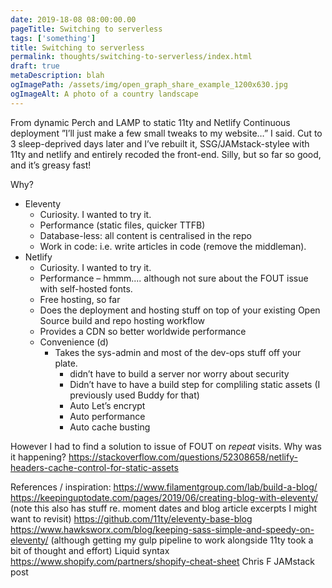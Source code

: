 ```yaml
---
date: 2019-18-08 08:00:00.00
pageTitle: Switching to serverless
tags: ['something']
title: Switching to serverless
permalink: thoughts/switching-to-serverless/index.html
draft: true
metaDescription: blah
ogImagePath: /assets/img/open_graph_share_example_1200x630.jpg
ogImageAlt: A photo of a country landscape
---
```



From dynamic Perch and LAMP to static 11ty and Netlify
Continuous deployment
”I’ll just make a few small tweaks to my website…” I said. Cut to 3 sleep-deprived days later and I’ve rebuilt it, SSG/JAMstack-stylee with 11ty and netlify and entirely recoded the front-end. Silly, but so far so good, and it’s greasy fast!

Why?
- Eleventy
  - Curiosity. I wanted to try it. 
  - Performance (static files, quicker TTFB)
  - Database-less: all content is centralised in the repo
  - Work in code: i.e. write articles in code (remove the middleman).
- Netlify
  - Curiosity. I wanted to try it. 
  - Performance – hmmm....  although not sure about the FOUT issue   with self-hosted fonts.
  - Free hosting, so far
  - Does the deployment and hosting stuff on top of your existing Open Source build and repo hosting workflow
  - Provides a CDN so better worldwide performance
  - Convenience (d)
    - Takes the sys-admin and most of the dev-ops stuff off your plate.
      - didn’t have to build a server nor worry about security
      - Didn’t have to have a build step for compliling static assets (I previously used Buddy for that)
      - Auto Let’s encrypt
      - Auto performance
      - Auto cache busting






However I had to find a solution to issue of FOUT on _repeat_ visits. Why was it happening? https://stackoverflow.com/questions/52308658/netlify-headers-cache-control-for-static-assets

References / inspiration:
https://www.filamentgroup.com/lab/build-a-blog/
https://keepinguptodate.com/pages/2019/06/creating-blog-with-eleventy/ (note this also has stuff re. moment dates and blog article excerpts I might want to revisit)
https://github.com/11ty/eleventy-base-blog
https://www.hawksworx.com/blog/keeping-sass-simple-and-speedy-on-eleventy/ (although getting my gulp pipeline to work alongside 11ty took a bit of thought and effort)
Liquid syntax https://www.shopify.com/partners/shopify-cheat-sheet
Chris F JAMstack post
